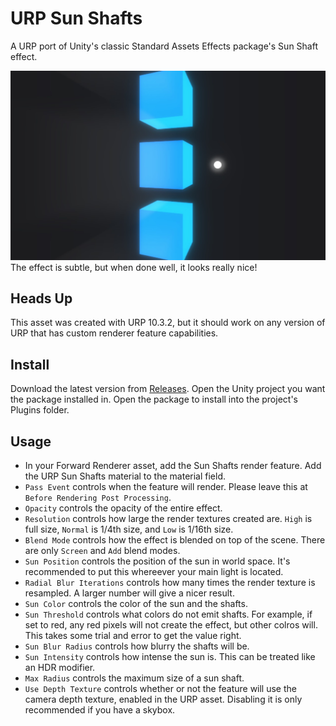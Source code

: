 # URP Sun Shafts
A URP port of Unity's classic Standard Assets Effects package's Sun Shaft effect.

![Sample Image](images/sample.jpg)
The effect is subtle, but when done well, it looks really nice!

## Heads Up
This asset was created with URP 10.3.2, but it should work on any version of URP that has custom renderer feature capabilities.

## Install
Download the latest version from [Releases](https://github.com/ryanslikesocool/URP-Sun-Shafts/releases/tag/v1.0).  Open the Unity project you want the package installed in.  Open the package to install into the project's Plugins folder.

## Usage
- In your Forward Renderer asset, add the Sun Shafts render feature.  Add the URP Sun Shafts material to the material field.
- `Pass Event` controls when the feature will render.  Please leave this at `Before Rendering Post Processing`.
- `Opacity` controls the opacity of the entire effect.
- `Resolution` controls how large the render textures created are.  `High` is full size, `Normal` is 1/4th size, and `Low` is 1/16th size.
- `Blend Mode` controls how the effect is blended on top of the scene.  There are only `Screen` and `Add` blend modes.
- `Sun Position` controls the position of the sun in world space.  It's recommended to put this whereever your main light is located.
- `Radial Blur Iterations` controls how many times the render texture is resampled.  A larger number will give a nicer result.
- `Sun Color` controls the color of the sun and the shafts.
- `Sun Threshold` controls what colors do not emit shafts.  For example, if set to red, any red pixels will not create the effect, but other colros will.  This takes some trial and error to get the value right.
- `Sun Blur Radius` controls how blurry the shafts will be.
- `Sun Intensity` controls how intense the sun is.  This can be treated like an HDR modifier.
- `Max Radius` controls the maximum size of a sun shaft.
- `Use Depth Texture` controls whether or not the feature will use the camera depth texture, enabled in the URP asset.  Disabling it is only recommended if you have a skybox.
